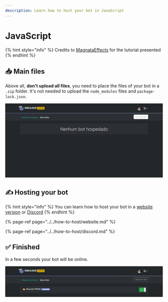 ```yaml
---
description: Learn how to host your bot in JavaScript
---
```


# JavaScript

{% hint style="info" %}
Credits to [MagnataEffects](https://absolutproject.com) for the tutorial presented
{% endhint %}

## 📥 Main files

Above all, **don't upload all files**, you need to place the files of your bot in a `.zip` folder. It's not needed to upload the `node_modules` files and `package-lock.json`.

![](../../../.gitbook/assets/image%20%2837%29.png)

## ✍ Hosting your bot

{% hint style="info" %}
You can learn how to host your bot in a [website version](../../how-to-host/website.md) or [Discord](../../how-to-host/discord.md)
{% endhint %}

{% page-ref page="../../how-to-host/website.md" %}

{% page-ref page="../../how-to-host/discord.md" %}

## ✅ Finished

In a few seconds your bot will be online.

![](../../../.gitbook/assets/image%20%2829%29.png)

